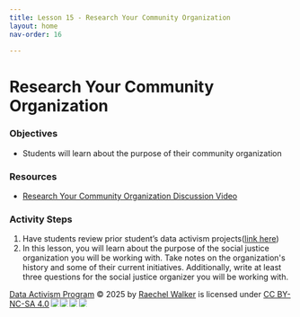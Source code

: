 ```yaml
---
title: Lesson 15 - Research Your Community Organization
layout: home
nav-order: 16

---
```


# Research Your Community Organization

### Objectives
- Students will learn about the purpose of their community organization

### Resources
- <a href = "https://drive.google.com/file/d/1PBjX-zKi2AaqrU826RGzsvsbJ9svC_wk/view?usp=drive_link">Research Your Community Organization Discussion Video</a>

### Activity Steps
1. Have students review prior student’s data activism projects(<a href = "https://linktr.ee/liberatorycomputingprojects">link here</a>)
2. In this lesson, you will learn about the purpose of the social justice organization you will be working with. Take notes on the organization's history and some of their current initiatives. Additionally, write at least three questions for the social justice organizer you will be working with.





<a href="https://creativecommons.org">Data Activism Program</a> © 2025 by <a href="https://creativecommons.org">Raechel Walker</a> is licensed under <a href="https://creativecommons.org/licenses/by-nc-sa/4.0/">CC BY-NC-SA 4.0</a><img src="https://mirrors.creativecommons.org/presskit/icons/cc.svg" style="max-width: 1em;max-height:1em;margin-left: .2em;"><img src="https://mirrors.creativecommons.org/presskit/icons/by.svg" style="max-width: 1em;max-height:1em;margin-left: .2em;"><img src="https://mirrors.creativecommons.org/presskit/icons/nc.svg" style="max-width: 1em;max-height:1em;margin-left: .2em;"><img src="https://mirrors.creativecommons.org/presskit/icons/sa.svg" style="max-width: 1em;max-height:1em;margin-left: .2em;">
